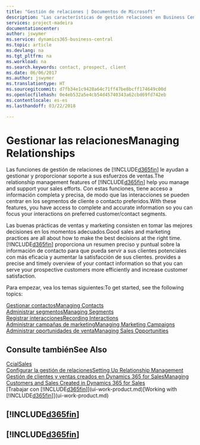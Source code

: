 ```yaml
---
title: "Gestión de relaciones | Documentos de Microsoft"
description: "Las características de gestión relaciones en Business Central admiten las acciones de ventas y le permiten acceder a la información sobre contactos y clientes potenciales para que pueda atender a los clientes de forma eficaz."
services: project-madeira
documentationcenter: 
author: jswymer
ms.service: dynamics365-business-central
ms.topic: article
ms.devlang: na
ms.tgt_pltfrm: na
ms.workload: na
ms.search.keywords: contact, prospect, client
ms.date: 06/06/2017
ms.author: jswymer
ms.translationtype: HT
ms.sourcegitcommit: d7fb34e1c9428a64c71ff47be8bcff174649c00d
ms.openlocfilehash: 0e4eb532a5e4cb54d45740343a62cbd69fd742eb
ms.contentlocale: es-es
ms.lasthandoff: 03/22/2018

---
```

# <a name="managing-relationships"></a><span data-ttu-id="a5b5f-103">Gestionar las relaciones</span><span class="sxs-lookup"><span data-stu-id="a5b5f-103">Managing Relationships</span></span>
<span data-ttu-id="a5b5f-104">Las funciones de gestión de relaciones de [!INCLUDE[d365fin](includes/d365fin_md.md)] le ayudan a gestionar y proporcionar soporte a sus esfuerzos de ventas.</span><span class="sxs-lookup"><span data-stu-id="a5b5f-104">The relationship management features of [!INCLUDE[d365fin](includes/d365fin_md.md)] help you manage and support your sales efforts.</span></span> <span data-ttu-id="a5b5f-105">Con estas funciones, tiene acceso a información completa y precisa, de modo que las interacciones se pueden centrar en los segmentos de cliente o contacto preferidos.</span><span class="sxs-lookup"><span data-stu-id="a5b5f-105">With these features, you have access to complete and accurate information so you can focus your interactions on preferred customer/contact segments.</span></span>

<span data-ttu-id="a5b5f-106">Las buenas prácticas de ventas y marketing consisten en tomar las mejores decisiones en los momentos adecuados.</span><span class="sxs-lookup"><span data-stu-id="a5b5f-106">Good sales and marketing practices are all about how to make the best decisions at the right time.</span></span> [!INCLUDE[d365fin](includes/d365fin_md.md)]<span data-ttu-id="a5b5f-107"> proporciona un resumen preciso y puntual sobre la información de contacto para que pueda servir a sus clientes potenciales con más eficacia y aumentar la satisfacción de sus clientes.</span><span class="sxs-lookup"><span data-stu-id="a5b5f-107"> provides a precise and timely overview of your contact information so that you can serve your prospective customers more efficiently and increase customer satisfaction.</span></span>

<span data-ttu-id="a5b5f-108">Para empezar, vea los temas siguientes:</span><span class="sxs-lookup"><span data-stu-id="a5b5f-108">To get started, see the following topics:</span></span>

[<span data-ttu-id="a5b5f-109">Gestionar contactos</span><span class="sxs-lookup"><span data-stu-id="a5b5f-109">Managing Contacts</span></span>](marketing-contacts.md)  
[<span data-ttu-id="a5b5f-110">Administrar segmentos</span><span class="sxs-lookup"><span data-stu-id="a5b5f-110">Managing Segments</span></span>](marketing-segments.md)  
[<span data-ttu-id="a5b5f-111">Registrar interacciones</span><span class="sxs-lookup"><span data-stu-id="a5b5f-111">Recording Interactions</span></span>](marketing-interactions.md)  
[<span data-ttu-id="a5b5f-112">Administrar campañas de marketing</span><span class="sxs-lookup"><span data-stu-id="a5b5f-112">Managing Marketing Campaigns</span></span>](marketing-campaigns.md)  
[<span data-ttu-id="a5b5f-113">Administrar oportunidades de venta</span><span class="sxs-lookup"><span data-stu-id="a5b5f-113">Managing Sales Opportunities</span></span>](marketing-manage-sales-opportunities.md)

## <a name="see-also"></a><span data-ttu-id="a5b5f-114">Consulte también</span><span class="sxs-lookup"><span data-stu-id="a5b5f-114">See Also</span></span>
[<span data-ttu-id="a5b5f-115">Ccial</span><span class="sxs-lookup"><span data-stu-id="a5b5f-115">Sales</span></span>](sales-manage-sales.md)  
[<span data-ttu-id="a5b5f-116">Configurar la gestión de relaciones</span><span class="sxs-lookup"><span data-stu-id="a5b5f-116">Setting Up Relationship Management</span></span>](marketing-setup-marketing.md)  
[<span data-ttu-id="a5b5f-117">Gestión de clientes y ventas creados en Dynamics 365 for Sales</span><span class="sxs-lookup"><span data-stu-id="a5b5f-117">Managing Customers and Sales Created in Dynamics 365 for Sales</span></span>](marketing-integrate-dynamicscrm.md)  
<span data-ttu-id="a5b5f-118">[Trabajar con [!INCLUDE[d365fin](includes/d365fin_md.md)]](ui-work-product.md)</span><span class="sxs-lookup"><span data-stu-id="a5b5f-118">[Working with [!INCLUDE[d365fin](includes/d365fin_md.md)]](ui-work-product.md)</span></span>  

## [!INCLUDE[d365fin](includes/free_trial_md.md)]  
## [!INCLUDE[d365fin](includes/training_link_md.md)]

